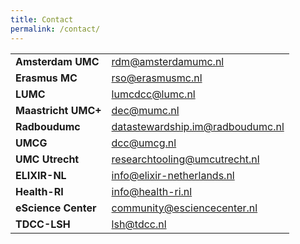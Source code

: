 ```yaml
---
title: Contact
permalink: /contact/
---
```


<table class="contacts-table">
  <tr>
    <td><strong>Amsterdam UMC</strong></td>
    <td><a href="mailto:rdm@amsterdamumc.nl">rdm@amsterdamumc.nl</a></td>
  </tr>
  <tr>
    <td><strong>Erasmus MC</strong></td>
    <td><a href="mailto:rso@erasmusmc.nl">rso@erasmusmc.nl</a></td>
  </tr>
  <tr>
    <td><strong>LUMC</strong></td>
    <td><a href="mailto:lumcdcc@lumc.nl">lumcdcc@lumc.nl</a></td>
  </tr>
  <tr>
    <td><strong>Maastricht UMC+</strong></td>
    <td><a href="mailto:dec@mumc.nl">dec@mumc.nl</a></td>
  </tr>
  <tr>
    <td><strong>Radboudumc</strong></td>
    <td><a href="mailto:datastewardship.im@radboudumc.nl">datastewardship.im@radboudumc.nl</a></td>
  </tr>
  <tr>
    <td><strong>UMCG</strong></td>
    <td><a href="mailto:dcc@umcg.nl">dcc@umcg.nl</a></td>
  </tr>
  <tr>
    <td><strong>UMC Utrecht</strong></td>
    <td><a href="mailto:researchtooling@umcutrecht.nl">researchtooling@umcutrecht.nl</a></td>
  </tr>
  <tr>
    <td><strong>ELIXIR-NL</strong></td>
    <td><a href="mailto:info@elixir-netherlands.nl">info@elixir-netherlands.nl</a></td>
  </tr>
  <tr>
    <td><strong>Health-RI</strong></td>
    <td><a href="mailto:info@health-ri.nl">info@health-ri.nl</a></td>
  </tr>
  <tr>
    <td><strong>eScience Center</strong></td>
    <td><a href="mailto:community@esciencecenter.nl">community@esciencecenter.nl</a></td>
  </tr>
  <tr>
    <td><strong>TDCC-LSH</strong></td>
    <td><a href="mailto:lsh@tdcc.nl">lsh@tdcc.nl</a></td>
  </tr>
</table>
